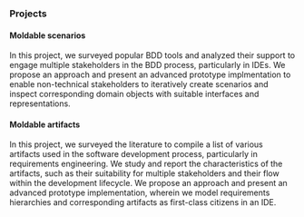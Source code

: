 ### Projects

#### Moldable scenarios
In this project, we surveyed popular BDD tools and analyzed their support to engage multiple stakeholders in the BDD process, particularly in IDEs.
We propose an approach and present an advanced prototype implmentation to enable non-technical stakeholders to iteratively create scenarios and inspect corresponding domain objects with suitable interfaces and representations.

#### Moldable artifacts
In this project, we surveyed the literature to compile a list of various artifacts used in the software development process, particularly in requirements engineering.
We study and report the characteristics of the artifacts, such as their suitability for multiple stakeholders and their flow within the development lifecycle.
We propose an approach and present an advanced prototype implementation, wherein we model requirements hierarchies and corresponding artifacts as first-class citizens in an IDE. 
